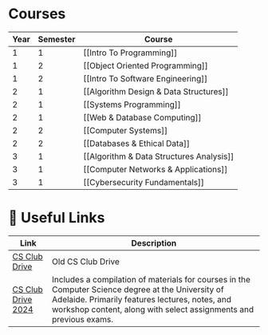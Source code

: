 # Courses


| Year | Semester | Course                                   |
| ---- | -------- | ---------------------------------------- |
| 1    | 1        | [[Intro To Programming]]                 |
| 1    | 2        | [[Object Oriented Programming]]          |
| 1    | 2        | [[Intro To Software Engineering]]        |
| 2    | 1        | [[Algorithm Design & Data Structures]]   |
| 2    | 1        | [[Systems Programming]]                  |
| 2    | 1        | [[Web & Database Computing]]             |
| 2    | 2        | [[Computer Systems]]                     |
| 2    | 2        | [[Databases & Ethical Data]]             |
| 3    | 1        | [[Algorithm & Data Structures Analysis]] |
| 3    | 1        | [[Computer Networks & Applications]]     |
| 3    | 1        | [[Cybersecurity Fundamentals]]           |

# 🔗 Useful Links

| Link                                                                                                                        | Description                                                                                                                                                                                                               |
| --------------------------------------------------------------------------------------------------------------------------- | ------------------------------------------------------------------------------------------------------------------------------------------------------------------------------------------------------------------------- |
| [CS Club Drive](https://onedrive.live.com/?authkey=%21APvq14dU%2DqSbvfE&id=CD0C8999292C9E09%211318&cid=CD0C8999292C9E09)    | Old CS Club Drive                                                                                                                                                                                                         |
| [CS Club Drive 2024](https://onedrive.live.com/?authkey=%21AKjIOLDszHaIttA&id=CD0C8999292C9E09%213456&cid=CD0C8999292C9E09) | Includes a compilation of materials for courses in the Computer Science degree at the University of Adelaide. Primarily features lectures, notes, and workshop content, along with select assignments and previous exams. |

